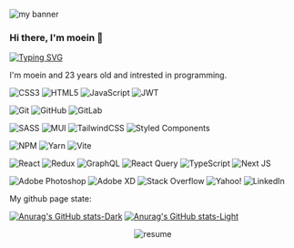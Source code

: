 <p align=""center">
  <image src="https://github.com/moeinmnia80/moeinmnia80/assets/86520846/128cd5ac-f561-428f-9c38-8ed5ccf55541" alt="my banner") />
</p>

### Hi there, I'm moein 👋
[![Typing SVG](https://readme-typing-svg.demolab.com?font=Fira+Code&weight=200&pause=1000&color=DAA5AD&random=false&width=435&lines=I'm+a+front-end+developer;welcome+to+my+github+page+body)](https://git.io/typing-svg)

I'm moein and 23 years old and intrested in programming.

![CSS3](https://img.shields.io/badge/css3-%231572B6.svg?style=for-the-badge&logo=css3&logoColor=white)
![HTML5](https://img.shields.io/badge/html5-%23E34F26.svg?style=for-the-badge&logo=html5&logoColor=white)
![JavaScript](https://img.shields.io/badge/javascript-%23323330.svg?style=for-the-badge&logo=javascript&logoColor=%23F7DF1E)
![JWT](https://img.shields.io/badge/JWT-black?style=for-the-badge&logo=JSON%20web%20tokens)

![Git](https://img.shields.io/badge/git-%23F05033.svg?style=for-the-badge&logo=git&logoColor=white)
![GitHub](https://img.shields.io/badge/github-%23121011.svg?style=for-the-badge&logo=github&logoColor=white)
![GitLab](https://img.shields.io/badge/gitlab-%23181717.svg?style=for-the-badge&logo=gitlab&logoColor=white)

![SASS](https://img.shields.io/badge/SASS-hotpink.svg?style=for-the-badge&logo=SASS&logoColor=white)
![MUI](https://img.shields.io/badge/MUI-%230081CB.svg?style=for-the-badge&logo=mui&logoColor=white)
![TailwindCSS](https://img.shields.io/badge/tailwindcss-%2338B2AC.svg?style=for-the-badge&logo=tailwind-css&logoColor=white)
![Styled Components](https://img.shields.io/badge/styled--components-DB7093?style=for-the-badge&logo=styled-components&logoColor=white)

![NPM](https://img.shields.io/badge/NPM-%23CB3837.svg?style=for-the-badge&logo=npm&logoColor=white)
![Yarn](https://img.shields.io/badge/yarn-%232C8EBB.svg?style=for-the-badge&logo=yarn&logoColor=white)
![Vite](https://img.shields.io/badge/vite-%23646CFF.svg?style=for-the-badge&logo=vite&logoColor=white)

![React](https://img.shields.io/badge/react-%2320232a.svg?style=for-the-badge&logo=react&logoColor=%2361DAFB)
![Redux](https://img.shields.io/badge/redux-%23593d88.svg?style=for-the-badge&logo=redux&logoColor=white)
![GraphQL](https://img.shields.io/badge/-GraphQL-E10098?style=for-the-badge&logo=graphql&logoColor=white)
![React Query](https://img.shields.io/badge/-React%20Query-FF4154?style=for-the-badge&logo=react%20query&logoColor=white)
![TypeScript](https://img.shields.io/badge/typescript-%23007ACC.svg?style=for-the-badge&logo=typescript&logoColor=white)
![Next JS](https://img.shields.io/badge/Next-black?style=for-the-badge&logo=next.js&logoColor=white)

![Adobe Photoshop](https://img.shields.io/badge/adobe%20photoshop-%2331A8FF.svg?style=for-the-badge&logo=adobe%20photoshop&logoColor=white)
![Adobe XD](https://img.shields.io/badge/Adobe%20XD-470137?style=for-the-badge&logo=Adobe%20XD&logoColor=#FF61F6)
![Stack Overflow](https://img.shields.io/badge/-Stackoverflow-FE7A16?style=for-the-badge&logo=stack-overflow&logoColor=white)
![Yahoo!](https://img.shields.io/badge/Yahoo!-6001D2?style=for-the-badge&logo=Yahoo!&logoColor=white)
![LinkedIn](https://img.shields.io/badge/linkedin-%230077B5.svg?style=for-the-badge&logo=linkedin&logoColor=white)

My github page state:

<!--[![Anurag's GitHub stats](https://github-readme-stats.vercel.app/api?username=moeinmnia80)](https://github.com/anuraghazra/github-readme-stats)-->
[![Anurag's GitHub stats-Dark](https://github-readme-stats.vercel.app/api?username=moeinmnia80&show_icons=true&theme=dark#gh-dark-mode-only)](https://github.com/moeinmnia80/github-readme-stats#gh-dark-mode-only)
[![Anurag's GitHub stats-Light](https://github-readme-stats.vercel.app/api?username=moeinmnia80&show_icons=true&theme=default#gh-light-mode-only)](https://github.com/moeinmnia80/github-readme-stats#gh-light-mode-only)
<!--![Top Langs](https://github-readme-stats.vercel.app/api/top-langs/?username=moeinmnia80&layout=compact)-->
<!--![Anurag's GitHub stats](https://github-readme-stats.vercel.app/api?username=moeinmnia80&show_icons=true)-->
<p align="center">
    <image src="https://github.com/moeinmnia80/moeinmnia80/assets/86520846/bcafc853-d78a-4e5f-8411-bf0a5e6e1f12" alt="resume") />
</p>

<!--
**moeinmnia80/moeinmnia80** is a ✨ _special_ ✨ repository because its `README.md` (this file) appears on your GitHub profile.

Here are some ideas to get you started:

- 🔭 I’m currently working on ...
- 🌱 I’m currently learning ...
- 👯 I’m looking to collaborate on ...
- 🤔 I’m looking for help with ...
- 💬 Ask me about ...
- 📫 How to reach me: ...
- 😄 Pronouns: ...
- ⚡ Fun fact: ...
-->
